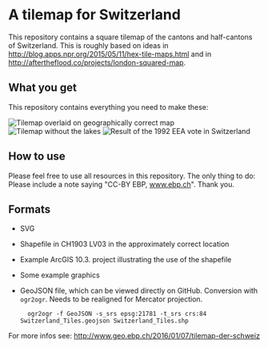 # A tilemap for Switzerland

This repository contains a square tilemap of the cantons and half-cantons of Switzerland. This is roughly based on ideas in http://blog.apps.npr.org/2015/05/11/hex-tile-maps.html and in http://aftertheflood.co/projects/london-squared-map.

## What you get
This repository contains everything you need to make these:

![Tilemap overlaid on geographically correct map](https://raw.githubusercontent.com/ernstbaslerpartner/Switzerland_Tilemap/master/Karte.png)
![Tilemap without the lakes](https://raw.githubusercontent.com/ernstbaslerpartner/Switzerland_Tilemap/master/Switzerland-Tiles%20-%20wo-Lakes.png)
![Result of the 1992 EEA vote in Switzerland](https://raw.githubusercontent.com/ernstbaslerpartner/Switzerland_Tilemap/master/Beispieldarstellung_Karte_EWR_Abstimmung.png)

## How to use
Please feel free to use all resources in this repository. The only thing to do: Please include a note saying "CC-BY EBP, www.ebp.ch". Thank you.

## Formats
* SVG
* Shapefile in CH1903 LV03 in the approximately correct location
* Example ArcGIS 10.3. project illustrating the use of the shapefile
* Some example graphics
* GeoJSON file, which can be viewed directly on GitHub. Conversion with `ogr2ogr`. Needs to be realigned for Mercator projection.

        ogr2ogr -f GeoJSON -s_srs epsg:21781 -t_srs crs:84 Switzerland_Tiles.geojson Switzerland_Tiles.shp


For more infos see: http://www.geo.ebp.ch/2016/01/07/tilemap-der-schweiz
